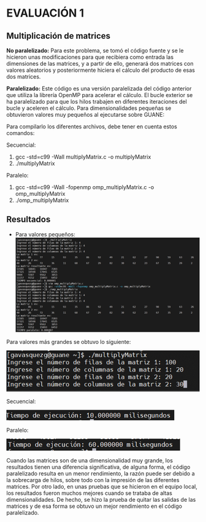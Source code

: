 # EVALUACIÓN 1 

## Multiplicación de matrices
**No paralelizado:** Para este problema, se tomó el código fuente y se le hicieron unas modificaciones para que recibiera como entrada las dimensiones de las matrices, y a partir de ello, generará dos matrices con valores aleatorios y posteriormente hiciera el cálculo del producto de esas dos matrices.
  
**Paralelizado:** Este código es una versión paralelizada del código anterior que utiliza la librería OpenMP para acelerar el cálculo. El bucle exterior se ha paralelizado para que los hilos trabajen en diferentes iteraciones del bucle y aceleren el cálculo.
Para dimensionalidades pequeñas se obtuvieron valores muy pequeños al ejecutarse sobre GUANE:

Para compilarlo los diferentes archivos, debe tener en cuenta estos comandos: 

Secuencial: 
1) gcc -std=c99 -Wall multiplyMatrix.c -o multiplyMatrix
2) ./multiplyMatrix


Paralelo: 
1) gcc -std=c99 -Wall -fopenmp omp_multiplyMatrix.c -o omp_multiplyMatrix
2) ./omp_multiplyMatrix


## Resultados
- Para valores pequeños: 
![texto_alternativo](https://github.com/gysselis40/IntroPP2192941/blob/main/OpenMP_2/Im%C3%A1genes/valores%20peque%C3%B1os.png)

Para valores más grandes se obtuvo lo siguiente: 

![texto_alternativo](https://github.com/gysselis40/IntroPP2192941/blob/main/OpenMP/Imagenes/Imagen2.png)

Secuencial: 

![texto_alternativo](https://github.com/gysselis40/IntroPP2192941/blob/main/OpenMP/Imagenes/Imagen3.png)

Paralelo: 

![texto_alternativo](https://github.com/gysselis40/IntroPP2192941/blob/main/OpenMP/Imagenes/Imagen4.png)

Cuando las matrices son de una dimensionalidad muy grande, los resultados tienen una diferencia significativa, de alguna forma, el código paralelizado resulta en un menor rendimiento, la razón puede ser debido a la sobrecarga de hilos, sobre todo con la impresión de las diferentes matrices. 
Por otro lado, en unas pruebas que se hicieron en el equipo local, los resultados fueron muchos mejores cuando se trataba de altas dimensionalidades. De hecho, se hizo la prueba de quitar las salidas de las matrices y de esa forma se obtuvo un mejor rendimiento en el código paralelizado.





